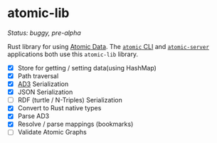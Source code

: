# atomic-lib

_Status: buggy, pre-alpha_

Rust library for using [Atomic Data](https://docs.atomicdata.dev).
The [`atomic` CLI](../cli/readme.md) and [`atomic-server`](../server/readme.md) applications both use this `atomic-lib` library.

- [x] Store for getting / setting data(using HashMap)
- [x] Path traversal
- [x] [AD3](https://docs.atomicdata.dev/core/serialization.html) Serialization
- [x] JSON Serialization
- [ ] RDF (turtle / N-Triples) Serialization
- [x] Convert to Rust native types
- [x] Parse AD3
- [x] Resolve / parse mappings (bookmarks)
- [ ] Validate Atomic Graphs
